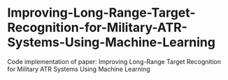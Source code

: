 # Improving-Long-Range-Target-Recognition-for-Military-ATR-Systems-Using-Machine-Learning
Code implementation of paper: Improving Long-Range Target Recognition for Military ATR Systems Using Machine Learning

